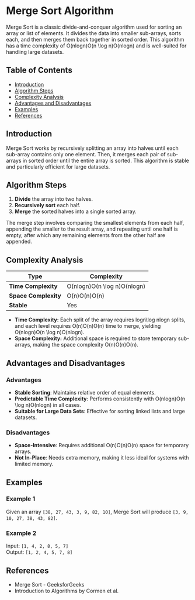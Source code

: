 Merge Sort Algorithm
====================

Merge Sort is a classic divide-and-conquer algorithm used for sorting an array or list of elements. It divides the data into smaller sub-arrays, sorts each, and then merges them back together in sorted order. This algorithm has a time complexity of O(nlog⁡n)O(n \log n)O(nlogn) and is well-suited for handling large datasets.

Table of Contents
-----------------

-   [Introduction](#introduction)
-   [Algorithm Steps](#algorithm-steps)
-   [Complexity Analysis](#complexity-analysis)
-   [Advantages and Disadvantages](#advantages-and-disadvantages)
-   [Examples](#examples)
-   [References](#references)

Introduction
------------

Merge Sort works by recursively splitting an array into halves until each sub-array contains only one element. Then, it merges each pair of sub-arrays in sorted order until the entire array is sorted. This algorithm is stable and particularly efficient for large datasets.

Algorithm Steps
---------------

1.  **Divide** the array into two halves.
2.  **Recursively sort** each half.
3.  **Merge** the sorted halves into a single sorted array.

The merge step involves comparing the smallest elements from each half, appending the smaller to the result array, and repeating until one half is empty, after which any remaining elements from the other half are appended.

Complexity Analysis
-------------------

| Type | Complexity |
| --- | --- |
| **Time Complexity** | O(nlog⁡n)O(n \log n)O(nlogn) |
| **Space Complexity** | O(n)O(n)O(n) |
| **Stable** | Yes |

-   **Time Complexity:** Each split of the array requires log⁡n\log nlogn splits, and each level requires O(n)O(n)O(n) time to merge, yielding O(nlog⁡n)O(n \log n)O(nlogn).
-   **Space Complexity:** Additional space is required to store temporary sub-arrays, making the space complexity O(n)O(n)O(n).

Advantages and Disadvantages
----------------------------

### Advantages

-   **Stable Sorting**: Maintains relative order of equal elements.
-   **Predictable Time Complexity**: Performs consistently with O(nlog⁡n)O(n \log n)O(nlogn) in all cases.
-   **Suitable for Large Data Sets**: Effective for sorting linked lists and large datasets.

### Disadvantages

-   **Space-Intensive**: Requires additional O(n)O(n)O(n) space for temporary arrays.
-   **Not In-Place**: Needs extra memory, making it less ideal for systems with limited memory.



Examples
--------

### Example 1

Given an array `[38, 27, 43, 3, 9, 82, 10]`, Merge Sort will produce `[3, 9, 10, 27, 38, 43, 82]`.

### Example 2

Input: `[1, 4, 2, 8, 5, 7]`\
Output: `[1, 2, 4, 5, 7, 8]`

References
----------

-   Merge Sort - GeeksforGeeks
-   Introduction to Algorithms by Cormen et al.
